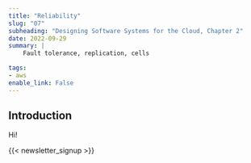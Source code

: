 ```yaml
---
title: "Reliability"
slug: "07"
subheading: "Designing Software Systems for the Cloud, Chapter 2"
date: 2022-09-29
summary: |
    Fault tolerance, replication, cells

tags:
- aws
enable_link: False
---
```


## Introduction

Hi!

{{< newsletter_signup >}}